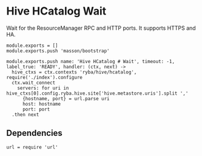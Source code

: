 
# Hive HCatalog Wait

Wait for the ResourceManager RPC and HTTP ports. It supports HTTPS and HA.

    module.exports = []
    module.exports.push 'masson/bootstrap'

    module.exports.push name: 'Hive HCatalog # Wait', timeout: -1, label_true: 'READY', handler: (ctx, next) ->
      hive_ctxs = ctx.contexts 'ryba/hive/hcatalog', require('./index').configure
      ctx.wait_connect
        servers: for uri in hive_ctxs[0].config.ryba.hive.site['hive.metastore.uris'].split ','
          {hostname, port} = url.parse uri
          host: hostname
          port: port
      .then next

## Dependencies

    url = require 'url'